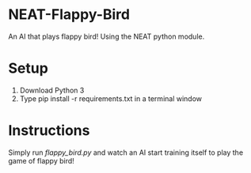 # NEAT-Flappy-Bird
An AI that plays flappy bird! Using the NEAT python module.

# Setup
1. Download Python 3
2. Type pip install -r requirements.txt in a terminal window

# Instructions
Simply run *flappy_bird.py* and watch an AI start training itself to play the game of flappy bird!
